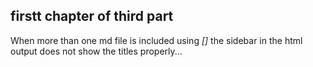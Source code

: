 ## firstt chapter of third part

When more than one md file is included using _[]_ the sidebar in the html output does not show the titles properly... 
